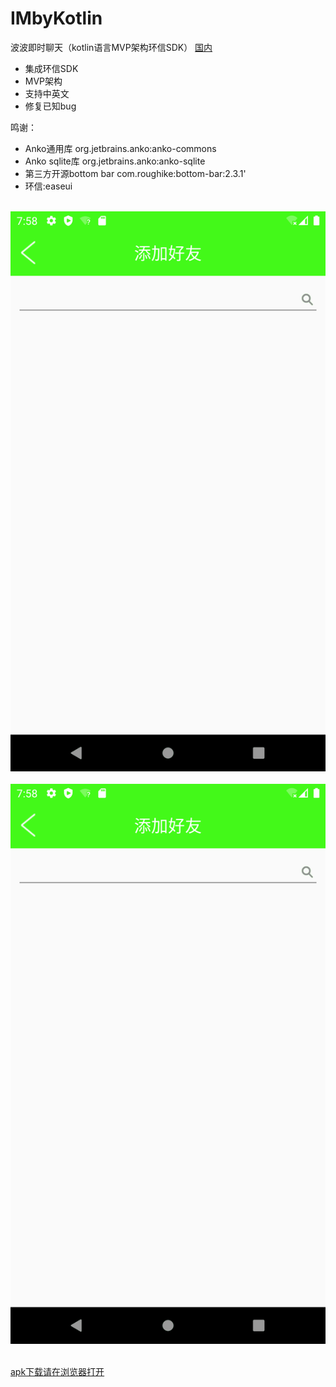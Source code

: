 # IMbyKotlin
波波即时聊天（kotlin语言MVP架构环信SDK）
<a href="https://mp.weixin.qq.com/s/FUAKOpYtMrX2NO7DCWV-lg">国内</a>

+ 集成环信SDK
+ MVP架构
+ 支持中英文
+ 修复已知bug

鸣谢：</br>
+ Anko通用库 org.jetbrains.anko:anko-commons
+ Anko sqlite库 org.jetbrains.anko:anko-sqlite
+ 第三方开源bottom bar com.roughike:bottom-bar:2.3.1'
+ 环信:easeui
</br>
<div align="center">
<img src="https://github.com/leonInShanghai/IMbyKotlin/blob/master/picture/2.webp" >
 </div>
 </br>
 <div align="center">
<img src="https://github.com/leonInShanghai/IMbyKotlin/blob/master/picture/2.webp" >
</div>
</br>

<a href="https://github.com/leonInShanghai/IMbyKotlin/blob/master/app/release/app-release.apk">apk下载请在浏览器打开</a>


